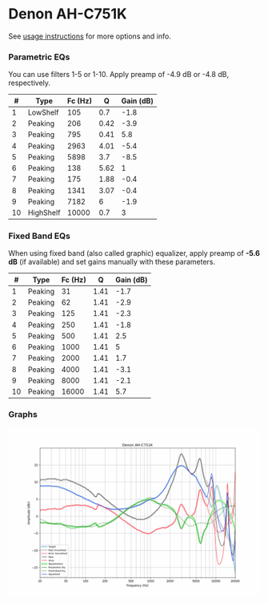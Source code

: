 # Denon AH-C751K
See [usage instructions](https://github.com/jaakkopasanen/AutoEq#usage) for more options and info.

### Parametric EQs
You can use filters 1-5 or 1-10. Apply preamp of -4.9 dB or -4.8 dB, respectively.

|   # | Type      |   Fc (Hz) |    Q |   Gain (dB) |
|-----|-----------|-----------|------|-------------|
|   1 | LowShelf  |       105 | 0.7  |        -1.8 |
|   2 | Peaking   |       206 | 0.42 |        -3.9 |
|   3 | Peaking   |       795 | 0.41 |         5.8 |
|   4 | Peaking   |      2963 | 4.01 |        -5.4 |
|   5 | Peaking   |      5898 | 3.7  |        -8.5 |
|   6 | Peaking   |       138 | 5.62 |         1   |
|   7 | Peaking   |       175 | 1.88 |        -0.4 |
|   8 | Peaking   |      1341 | 3.07 |        -0.4 |
|   9 | Peaking   |      7182 | 6    |        -1.9 |
|  10 | HighShelf |     10000 | 0.7  |         3   |

### Fixed Band EQs
When using fixed band (also called graphic) equalizer, apply preamp of **-5.6 dB** (if available) and set gains manually with these parameters.

|   # | Type    |   Fc (Hz) |    Q |   Gain (dB) |
|-----|---------|-----------|------|-------------|
|   1 | Peaking |        31 | 1.41 |        -1.7 |
|   2 | Peaking |        62 | 1.41 |        -2.9 |
|   3 | Peaking |       125 | 1.41 |        -2.3 |
|   4 | Peaking |       250 | 1.41 |        -1.8 |
|   5 | Peaking |       500 | 1.41 |         2.5 |
|   6 | Peaking |      1000 | 1.41 |         5   |
|   7 | Peaking |      2000 | 1.41 |         1.7 |
|   8 | Peaking |      4000 | 1.41 |        -3.1 |
|   9 | Peaking |      8000 | 1.41 |        -2.1 |
|  10 | Peaking |     16000 | 1.41 |         5.7 |

### Graphs
![](./Denon%20AH-C751K.png)

